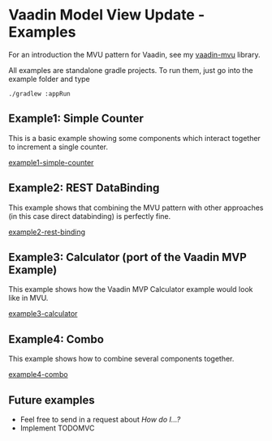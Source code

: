 # Vaadin Model View Update - Examples

For an introduction the MVU pattern for Vaadin, see my [vaadin-mvu](https://github.com/dvekeman/vaadin-mvu) library.

All examples are standalone gradle projects. To run them, just go into the example folder and type

```
./gradlew :appRun
```

## Example1: Simple Counter

This is a basic example showing some components which interact together to increment a single counter.

[example1-simple-counter](https://github.com/dvekeman/vaadin-mvu/tree/master/examples/example1-simple-counter)


## Example2: REST DataBinding

This example shows that combining the MVU pattern with other approaches (in this case direct databinding) is
perfectly fine.

[example2-rest-binding](https://github.com/dvekeman/vaadin-mvu/tree/master/examples/example2-rest-binding)

## Example3: Calculator (port of the Vaadin MVP Example)

This example shows how the Vaadin MVP Calculator example would look like in MVU.

[example3-calculator](https://github.com/dvekeman/vaadin-mvu/tree/master/examples/example3-calculator)

## Example4: Combo

This example shows how to combine several components together.

[example4-combo](https://github.com/dvekeman/vaadin-mvu/tree/master/examples/example4-combo)


## Future examples

- Feel free to send in a request about _How do I...?_
- Implement TODOMVC
